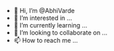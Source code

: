 - 👋 Hi, I’m @AbhiVarde
- 👀 I’m interested in ...
- 🌱 I’m currently learning ...
- 💞️ I’m looking to collaborate on ...
- 📫 How to reach me ...

<!---
AbhiVarde/AbhiVarde is a ✨ special ✨ repository because its `README.md` (this file) appears on your GitHub profile.
You can click the Preview link to take a look at your changes.
--->
